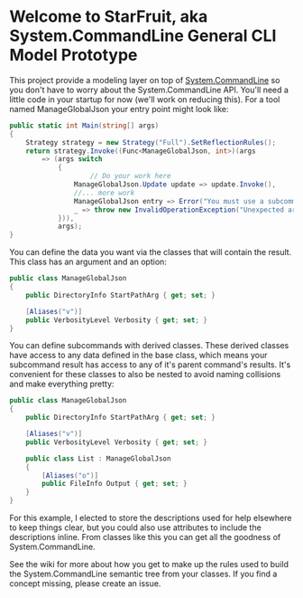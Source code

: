 # Welcome to StarFruit, aka System.CommandLine General CLI Model Prototype

This project provide a modeling layer on top of [System.CommandLine](https://github.com/dotnet/command-line-api) so you don't have to worry about the System.CommandLine API. You'll need a little code in your startup for now (we'll work on reducing this). For a tool named ManageGlobalJson your entry point might look like:

```c#
public static int Main(string[] args)
{
    Strategy strategy = new Strategy("Full").SetReflectionRules();
    return strategy.Invoke((Func<ManageGlobalJson, int>)(args
        => (args switch
            {
                    // Do your work here
                ManageGlobalJson.Update update => update.Invoke(),
                //... more work
                ManageGlobalJson entry => Error("You must use a subcommand"),
                _ => throw new InvalidOperationException("Unexpected args type")
            })),
            args);
}

```

You can define the data you want via the classes that will contain the result. This class has an argument and an option:

```c#
public class ManageGlobalJson
{
    public DirectoryInfo StartPathArg { get; set; }

    [Aliases("v")]
    public VerbosityLevel Verbosity { get; set; }
}
```

You can define subcommands with derived classes. These derived classes have access to any data defined in the base class, which means your subcommand result has access to any of it's parent command's results. It's convenient for these classes to also be nested to avoid naming collisions and make everything pretty:

```c#
public class ManageGlobalJson
{
    public DirectoryInfo StartPathArg { get; set; }

    [Aliases("v")]
    public VerbosityLevel Verbosity { get; set; }

    public class List : ManageGlobalJson
    {
        [Aliases("o")]
        public FileInfo Output { get; set; }
    }
}
```

For this example, I elected to store the descriptions used for help elsewhere to keep things clear, but you could also use attributes to include the descriptions inline. From classes like this you can get all the goodness of System.CommandLine. 

See the wiki for more about how you get to make up the rules used to build the System.CommandLine semantic tree from your classes. If you find a concept missing, please create an issue.


